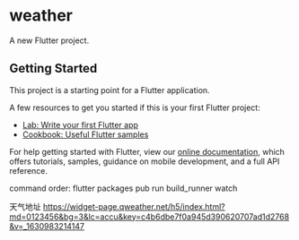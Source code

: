 # weather

A new Flutter project.

## Getting Started

This project is a starting point for a Flutter application.

A few resources to get you started if this is your first Flutter project:

- [Lab: Write your first Flutter app](https://flutter.dev/docs/get-started/codelab)
- [Cookbook: Useful Flutter samples](https://flutter.dev/docs/cookbook)

For help getting started with Flutter, view our
[online documentation](https://flutter.dev/docs), which offers tutorials,
samples, guidance on mobile development, and a full API reference.

command order:
flutter packages pub run build_runner watch

天气地址
https://widget-page.qweather.net/h5/index.html?md=0123456&bg=3&lc=accu&key=c4b6dbe7f0a945d390620707ad1d2768&v=_1630983214147
